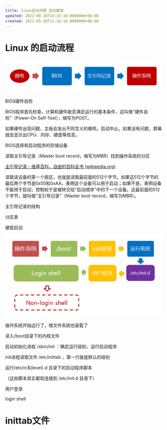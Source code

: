 ```yaml
---
title: linux启动流程 启动脚本
updated: 2022-08-28T14:33:10.0000000+08:00
created: 2022-05-10T11:16:18.0000000+08:00
---
```


# Linux 的启动流程
![image1](../../resources/image1-30.png)

BIOS硬件自检

BIOS程序首先检查，计算机硬件能否满足运行的基本条件，这叫做"硬件自检"（Power-On Self-Test），缩写为POST。

如果硬件出现问题，主板会发出不同含义的蜂鸣，启动中止。如果没有问题，屏幕就会显示出CPU、内存、硬盘等信息。

BIOS选择有启动程序的存储设备

读取主引导记录（Master boot record，缩写为MBR）找到操作系统的分区

[主引导记录 - 维基百科，自由的百科全书 (wikipedia.org)](https://zh.wikipedia.org/wiki/%E4%B8%BB%E5%BC%95%E5%AF%BC%E8%AE%B0%E5%BD%95)

读取该设备的第一个扇区，也就是读取最前面的512个字节。如果这512个字节的最后两个字节是0x55和0xAA，表明这个设备可以用于启动；如果不是，表明设备不能用于启动，控制权于是被转交给"启动顺序"中的下一个设备。这最前面的512个字节，就叫做"主引导记录"（Master boot record，缩写为MBR）。

主引导记录的结构

分区表

硬盘启动

![image2](../../resources/image2-15.png)

操作系统开始运行了，根文件系统也装载了

读入/boot目录下的内核文件

启动初始化进程 /sbin/init ：确定运行级别，运行启动程序

init进程读取文件 /etc/inittab ，第一行就是默认的级别

运行/etc/rc\${level}.d 目录下的启动程序脚本

（这些脚本其实都软连接到 /etc/init.d 目录下）

用户登录

login shell
# inittab文件
